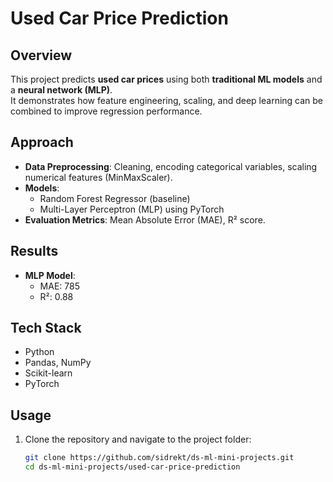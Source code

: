 # Used Car Price Prediction

## Overview
This project predicts **used car prices** using both **traditional ML models** and a **neural network (MLP)**.  
It demonstrates how feature engineering, scaling, and deep learning can be combined to improve regression performance.

## Approach
- **Data Preprocessing**: Cleaning, encoding categorical variables, scaling numerical features (MinMaxScaler).  
- **Models**:
  - Random Forest Regressor (baseline)
  - Multi-Layer Perceptron (MLP) using PyTorch
- **Evaluation Metrics**: Mean Absolute Error (MAE), R² score.

## Results
- **MLP Model**:
  - MAE: 785  
  - R²: 0.88  

## Tech Stack
- Python  
- Pandas, NumPy  
- Scikit-learn  
- PyTorch  

## Usage
1. Clone the repository and navigate to the project folder:
   ```bash
   git clone https://github.com/sidrekt/ds-ml-mini-projects.git
   cd ds-ml-mini-projects/used-car-price-prediction
